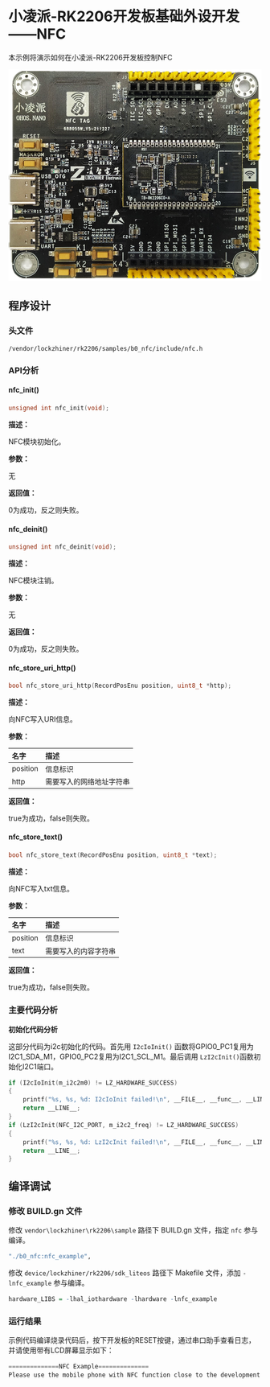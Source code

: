 # 小凌派-RK2206开发板基础外设开发——NFC

本示例将演示如何在小凌派-RK2206开发板控制NFC

![小凌派-RK2206](/vendor/lockzhiner/rk2206/docs/figures/lockzhiner-rk2206.jpg)

## 程序设计

### 头文件

```
/vendor/lockzhiner/rk2206/samples/b0_nfc/include/nfc.h
```

### API分析

#### nfc_init()

```c
unsigned int nfc_init(void);
```

**描述：**

NFC模块初始化。

**参数：**

无

**返回值：**

0为成功，反之则失败。

#### nfc_deinit()

```c
unsigned int nfc_deinit(void);
```

**描述：**

NFC模块注销。

**参数：**

无

**返回值：**

0为成功，反之则失败。

#### nfc_store_uri_http()

```c
bool nfc_store_uri_http(RecordPosEnu position, uint8_t *http);
```

**描述：**

向NFC写入URI信息。

**参数：**

| 名字     | 描述                     |
| :------- | :----------------------- |
| position | 信息标识                 |
| http     | 需要写入的网络地址字符串 |

**返回值：**

true为成功，false则失败。

#### nfc_store_text()

```c
bool nfc_store_text(RecordPosEnu position, uint8_t *text);
```

**描述：**

向NFC写入txt信息。

**参数：**

| 名字     | 描述                 |
| :------- | :------------------- |
| position | 信息标识             |
| text     | 需要写入的内容字符串 |

**返回值：**

true为成功，false则失败。

### 主要代码分析

**初始化代码分析**

这部分代码为i2c初始化的代码。首先用 `I2cIoInit()` 函数将GPIO0_PC1复用为I2C1_SDA_M1，GPIO0_PC2复用为I2C1_SCL_M1。最后调用 `LzI2cInit()`函数初始化I2C1端口。

```c
if (I2cIoInit(m_i2c2m0) != LZ_HARDWARE_SUCCESS)
{
    printf("%s, %s, %d: I2cIoInit failed!\n", __FILE__, __func__, __LINE__);
    return __LINE__;
}
if (LzI2cInit(NFC_I2C_PORT, m_i2c2_freq) != LZ_HARDWARE_SUCCESS)
{
    printf("%s, %s, %d: LzI2cInit failed!\n", __FILE__, __func__, __LINE__);
    return __LINE__;
}
```

## 编译调试

### 修改 BUILD.gn 文件

修改 `vendor\lockzhiner\rk2206\sample` 路径下 BUILD.gn 文件，指定 `nfc` 参与编译。

```r
"./b0_nfc:nfc_example",
```

修改 `device/lockzhiner/rk2206/sdk_liteos` 路径下 Makefile 文件，添加 `-lnfc_example` 参与编译。

```r
hardware_LIBS = -lhal_iothardware -lhardware -lnfc_example
```

### 运行结果

示例代码编译烧录代码后，按下开发板的RESET按键，通过串口助手查看日志，并请使用带有LCD屏幕显示如下：

```c
==============NFC Example==============
Please use the mobile phone with NFC function close to the development board!
```

